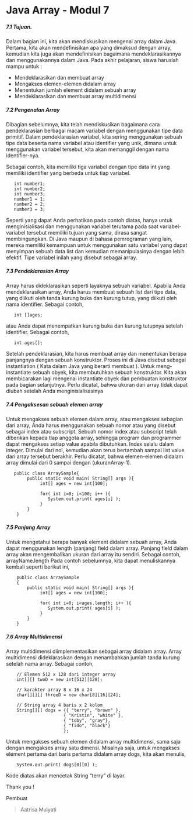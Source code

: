 # Java Array - Modul 7

##### 7.1 Tujuan.
####
Dalam bagian ini, kita akan mendiskusikan mengenai array dalam Java. Pertama, kita akan mendefinisikan apa yang dimaksud dengan array, kemudian kita juga akan  mendefinisikan bagaimana mendeklarasikannya dan menggunakannya dalam Java. Pada akhir pelajaran, siswa haruslah mampu untuk : 
- Mendeklarasikan dan membuat array 
- Mengakses elemen-elemen didalam array 
- Menentukan jumlah element didalam sebuah array 
- Mendeklarasikan dan membuat array multidimensi 

##### 7.2 Pengenalan Array
####
Dibagian sebelumnya, kita telah mendiskusikan bagaimana cara pendeklarasian berbagai macam variabel dengan menggunakan tipe data primitif. Dalam pendeklarasian variabel, kita sering menggunakan sebuah tipe data beserta nama variabel atau identifier yang unik, dimana untuk menggunakan variabel tersebut, kita akan memanggil dengan nama identifier-nya. 
 
Sebagai contoh, kita memiliki tiga variabel dengan tipe data int yang memiliki identifier yang berbeda untuk tiap variabel. 

       int number1; 
       int number2; 
       int number3; 
       number1 = 1; 
       number2 = 2; 
       number3 = 3; 
       
Seperti yang dapat Anda perhatikan pada contoh diatas, hanya untuk menginisialisasi dan menggunakan variabel terutama pada saat variabel-variabel tersebut memiliki tujuan yang sama, dirasa sangat membingungkan. Di Java maupun di bahasa pemrograman yang lain, mereka memiliki kemampuan untuk menggunakan satu variabel yang dapat menyimpan sebuah data list dan kemudian memanipulasinya dengan lebih efektif. Tipe variabel inilah yang disebut sebagai array. 

##### 7.3 Pendeklarasian Array 
####
Array harus dideklarasikan seperti layaknya sebuah variabel. Apabila Anda  mendeklarasikan array, Anda harus membuat sebuah list dari tipe data, yang diikuti oleh tanda kurung buka dan kurung tutup, yang diikuti oleh nama identifier. Sebagai contoh, 

       int []ages; 

atau Anda dapat menempatkan kurung buka dan kurung tutupnya setelah identifier. Sebagai contoh, 

       int ages[];

Setelah pendeklarasian, kita harus membuat array dan menentukan berapa panjangnya dengan sebuah konstruktor. Proses ini di Java disebut sebagai instantiation ( Kata dalam Java yang berarti membuat ). Untuk meng-instantiate sebuah obyek, kita  membutuhkan sebuah konstruktor. Kita akan membicarakan lagi mengenai instantiate obyek dan pembuatan konstruktor pada bagian selanjutnya. Perlu dicatat, bahwa ukuran dari array tidak dapat diubah setelah Anda menginisialisasinya

##### 7.4 Pengaksesan sebuah elemen array 
####
Untuk mengakses sebuah elemen dalam array, atau mengakses sebagian dari array,  Anda harus menggunakan sebuah nomor atau yang disebut sebagai index atau subscript. Sebuah nomor index atau subscript telah diberikan kepada tiap anggota array, sehingga program dan programmer dapat mengakses setiap value apabila dibutuhkan. Index selalu dalam integer. Dimulai dari nol, kemudian akan terus bertambah sampai list value dari array tersebut berakhir. Perlu dicatat, bahwa elemen-elemen didalam array dimulai dari 0 sampai dengan (ukuranArray-1).

       public class ArraySample{ 
            public static void main( String[] args ){ 
                 int[] ages = new int[100]; 
 
                 for( int i=0; i<100; i++ ){ 
                    System.out.print( ages[i] ); 
                 } 
            } 
        } 
        
##### 7.5 Panjang Array 
Untuk mengetahui berapa banyak element didalam sebuah array, Anda dapat  menggunakan length (panjang) field dalam array. Panjang field dalam array akan mengembalikan ukuran dari array itu sendiri. Sebagai contoh, arrayName.length Pada contoh sebelumnya, kita dapat menuliskannya kembali seperti berikut ini, 

        public class ArraySample 
        { 
            public static void main( String[] args ){ 
                 int[] ages = new int[100]; 
 
                 for( int i=0; i<ages.length; i++ ){ 
                    System.out.print( ages[i] ); 
                 } 
            } 
        }

##### 7.6 Array Multidimensi 
Array multidimensi diimplementasikan sebagai array didalam array. Array multidimensi dideklarasikan dengan menambahkan jumlah tanda kurung setelah nama array. Sebagai contoh, 
 
        // Elemen 512 x 128 dari integer array 
        int[][] twoD = new int[512][128]; 

        // karakter array 8 x 16 x 24 
        char[][][] threeD = new char[8][16][24]; 

        // String array 4 baris x 2 kolom 
        String[][] dogs = {{ "terry", "brown" }, 
                          { "Kristin", "white" }, 
                          { "toby", "gray"}, 
                          { "fido", "black"} 
                          }; 
                          
Untuk mengakses sebuah elemen didalam array multidimensi, sama saja dengan mengakses array satu dimensi. Misalnya saja, untuk mengakses element pertama dari baris pertama didalam array dogs, kita akan menulis, 

        System.out.print( dogs[0][0] ); 
        
Kode diatas akan mencetak String “terry” di layar. 

Thank you !

Pembuat
> Aatrisa Mulyati